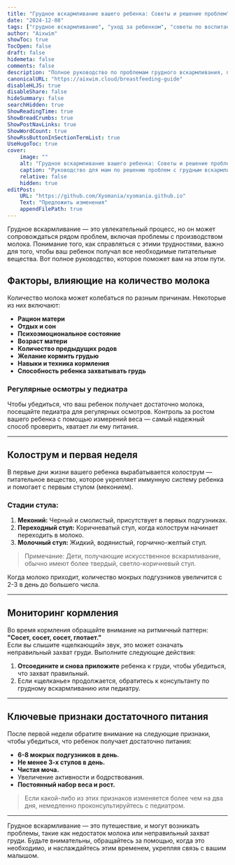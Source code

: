 ```yaml
---
title: "Грудное вскармливание вашего ребенка: Советы и решение проблем"
date: "2024-12-08"
tags: ["грудное вскармливание", "уход за ребенком", "советы по воспитанию", "здоровье новорожденного"]
author: "Aixwim"
showToc: true
TocOpen: false
draft: false
hidemeta: false
comments: false
description: "Полное руководство по проблемам грудного вскармливания, производству молока и обеспечению того, чтобы ваш ребенок получал достаточно питания."
canonicalURL: "https://aixwim.cloud/breastfeeding-guide"
disableHLJS: true
disableShare: false
hideSummary: false
searchHidden: true
ShowReadingTime: true
ShowBreadCrumbs: true
ShowPostNavLinks: true
ShowWordCount: true
ShowRssButtonInSectionTermList: true
UseHugoToc: true
cover:
    image: ""
    alt: "Грудное вскармливание вашего ребенка: Советы и решение проблем"
    caption: "Руководство для мам по решению проблем с грудным вскармливанием"
    relative: false
    hidden: true
editPost:
    URL: "https://github.com/Xyomania/xyomania.github.io"
    Text: "Предложить изменения"
    appendFilePath: true
---
```


Грудное вскармливание — это увлекательный процесс, но он может сопровождаться рядом проблем, включая проблемы с производством молока. Понимание того, как справляться с этими трудностями, важно для того, чтобы ваш ребенок получал все необходимые питательные вещества. Вот полное руководство, которое поможет вам на этом пути.

<!--more-->

## Факторы, влияющие на количество молока  

Количество молока может колебаться по разным причинам. Некоторые из них включают:

- **Рацион матери**  
- **Отдых и сон**  
- **Психоэмоциональное состояние**  
- **Возраст матери**  
- **Количество предыдущих родов**  
- **Желание кормить грудью**  
- **Навыки и техника кормления**  
- **Способность ребенка захватывать грудь**  

### Регулярные осмотры у педиатра  

Чтобы убедиться, что ваш ребенок получает достаточно молока, посещайте педиатра для регулярных осмотров. Контроль за ростом вашего ребенка с помощью измерений веса — самый надежный способ проверить, хватает ли ему питания.

---

## Колострум и первая неделя  

В первые дни жизни вашего ребенка вырабатывается колострум — питательное вещество, которое укрепляет иммунную систему ребенка и помогает с первым стулом (меконием).

### Стадии стула:
1. **Меконий:** Черный и смолистый, присутствует в первых подгузниках.  
2. **Переходный стул:** Коричневатый стул, когда колострум начинает переходить в молоко.  
3. **Молочный стул:** Жидкий, водянистый, горчично-желтый стул.

> Примечание: Дети, получающие искусственное вскармливание, обычно имеют более твердый, светло-коричневый стул.

Когда молоко приходит, количество мокрых подгузников увеличится с 2-3 в день до большего числа.

---

## Мониторинг кормления  

Во время кормления обращайте внимание на ритмичный паттерн:  
**"Сосет, сосет, сосет, глотает."**  
Если вы слышите «щелкающий» звук, это может означать неправильный захват груди. Выполните следующие действия:

1. **Отсоедините и снова приложите** ребенка к груди, чтобы убедиться, что захват правильный.  
2. Если «щелканье» продолжается, обратитесь к консультанту по грудному вскармливанию или педиатру.

---

## Ключевые признаки достаточного питания  

После первой недели обратите внимание на следующие признаки, чтобы убедиться, что ребенок получает достаточно питания:

- **6-8 мокрых подгузников в день.**  
- **Не менее 3-х стулов в день.**  
- **Чистая моча.**  
- Увеличение активности и бодрствования.  
- **Постоянный набор веса и рост.**

> Если какой-либо из этих признаков изменяется более чем на два дня, немедленно проконсультируйтесь с педиатром.

---

Грудное вскармливание — это путешествие, и могут возникать проблемы, такие как недостаток молока или неправильный захват груди. Будьте внимательны, обращайтесь за помощью, когда это необходимо, и наслаждайтесь этим временем, укрепляя связь с вашим малышом.
